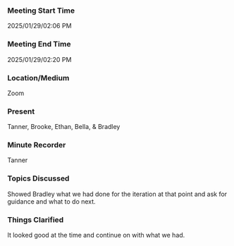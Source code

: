 ### Meeting Start Time

2025/01/29/02:06 PM

### Meeting End Time

2025/01/29/02:20 PM

### Location/Medium

Zoom

### Present

Tanner, Brooke, Ethan, Bella, & Bradley 

### Minute Recorder

Tanner

### Topics Discussed

Showed Bradley what we had done for the iteration at that point and ask for guidance and what to do next.
### Things Clarified

It looked good at the time and continue on with what we had.
